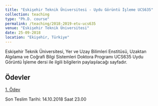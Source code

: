 ```yaml
---
title: "Eskişehir Teknik Üniversitesi - Uydu Görüntü İşleme UCS635"
collection: teaching
type: "Ph.D. course"
permalink: /teaching/2018-2019-etu-ucs635
venue: "Eskişehir Teknik Üniversitesi"
date: 25-09-2018
location: "Ekişehir, Türkiye"
---
```


Eskişehir Teknik Üniversitesi, Yer ve Uzay Bilimleri Enstitüsü, Uzaktan Algılama ve Coğrafi Bilgi Sistemleri Doktora Programı UCS635 Uydu Görüntü İşleme dersi ile ilgili bilgilerin paylaşılacağı sayfadır.


Ödevler
------
[1. Ödev](kalkan.github.io/files/ucs635-20182019/odev1-20182019.pdf)

Son Teslim Tarihi: 14.10.2018 Saat 23.00
